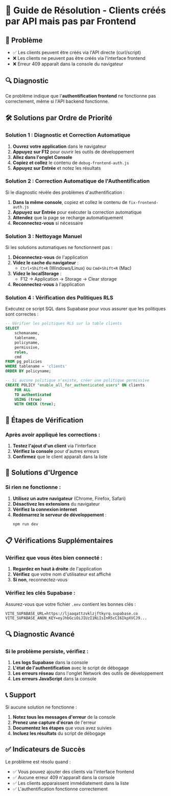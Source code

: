 # 🔧 Guide de Résolution - Clients créés par API mais pas par Frontend

## 🎯 Problème
- ✅ Les clients peuvent être créés via l'API directe (curl/script)
- ❌ Les clients ne peuvent pas être créés via l'interface frontend
- ❌ Erreur 409 apparaît dans la console du navigateur

## 🔍 Diagnostic
Ce problème indique que l'**authentification frontend** ne fonctionne pas correctement, même si l'API backend fonctionne.

## 🛠️ Solutions par Ordre de Priorité

### Solution 1 : Diagnostic et Correction Automatique

1. **Ouvrez votre application** dans le navigateur
2. **Appuyez sur F12** pour ouvrir les outils de développement
3. **Allez dans l'onglet Console**
4. **Copiez et collez** le contenu de `debug-frontend-auth.js`
5. **Appuyez sur Entrée** et notez les résultats

### Solution 2 : Correction Automatique de l'Authentification

Si le diagnostic révèle des problèmes d'authentification :

1. **Dans la même console**, copiez et collez le contenu de `fix-frontend-auth.js`
2. **Appuyez sur Entrée** pour exécuter la correction automatique
3. **Attendez** que la page se recharge automatiquement
4. **Reconnectez-vous** si nécessaire

### Solution 3 : Nettoyage Manuel

Si les solutions automatiques ne fonctionnent pas :

1. **Déconnectez-vous** de l'application
2. **Videz le cache du navigateur** :
   - `Ctrl+Shift+R` (Windows/Linux) ou `Cmd+Shift+R` (Mac)
3. **Videz le localStorage** :
   - F12 → Application → Storage → Clear storage
4. **Reconnectez-vous** à l'application

### Solution 4 : Vérification des Politiques RLS

Exécutez ce script SQL dans Supabase pour vous assurer que les politiques sont correctes :

```sql
-- Vérifier les politiques RLS sur la table clients
SELECT 
    schemaname,
    tablename,
    policyname,
    permissive,
    roles,
    cmd
FROM pg_policies 
WHERE tablename = 'clients'
ORDER BY policyname;

-- Si aucune politique n'existe, créer une politique permissive
CREATE POLICY "enable_all_for_authenticated_users" ON clients
    FOR ALL 
    TO authenticated
    USING (true)
    WITH CHECK (true);
```

## 🔄 Étapes de Vérification

### Après avoir appliqué les corrections :

1. **Testez l'ajout d'un client** via l'interface
2. **Vérifiez la console** pour d'autres erreurs
3. **Confirmez** que le client apparaît dans la liste

## 🚨 Solutions d'Urgence

### Si rien ne fonctionne :

1. **Utilisez un autre navigateur** (Chrome, Firefox, Safari)
2. **Désactivez les extensions** du navigateur
3. **Vérifiez la connexion internet**
4. **Redémarrez le serveur de développement** :
   ```bash
   npm run dev
   ```

## 📋 Vérifications Supplémentaires

### Vérifiez que vous êtes bien connecté :

1. **Regardez en haut à droite** de l'application
2. **Vérifiez** que votre nom d'utilisateur est affiché
3. **Si non**, reconnectez-vous

### Vérifiez les clés Supabase :

Assurez-vous que votre fichier `.env` contient les bonnes clés :

```env
VITE_SUPABASE_URL=https://ljaaqattzvklzjftkyrq.supabase.co
VITE_SUPABASE_ANON_KEY=eyJhbGciOiJIUzI1NiIsInR5cCI6IkpXVCJ9...
```

## 🔍 Diagnostic Avancé

### Si le problème persiste, vérifiez :

1. **Les logs Supabase** dans la console
2. **L'état de l'authentification** avec le script de débogage
3. **Les erreurs réseau** dans l'onglet Network des outils de développement
4. **Les erreurs JavaScript** dans la console

## 📞 Support

Si aucune solution ne fonctionne :

1. **Notez tous les messages d'erreur** de la console
2. **Prenez une capture d'écran** de l'erreur
3. **Documentez les étapes** que vous avez suivies
4. **Incluez les résultats** du script de débogage

## ✅ Indicateurs de Succès

Le problème est résolu quand :
- ✅ Vous pouvez ajouter des clients via l'interface frontend
- ✅ Aucune erreur 409 n'apparaît dans la console
- ✅ Les clients apparaissent immédiatement dans la liste
- ✅ L'authentification fonctionne correctement 